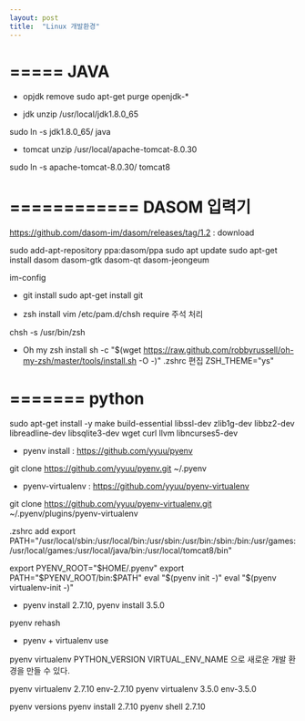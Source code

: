 ```yaml
---
layout: post
title:  "Linux 개발환경"
---
```


=====
JAVA
=====
- opjdk remove
sudo apt-get purge openjdk-\*

- jdk
unzip /usr/local/jdk1.8.0_65

sudo ln -s jdk1.8.0_65/ java

- tomcat
unzip /usr/local/apache-tomcat-8.0.30

sudo ln -s apache-tomcat-8.0.30/ tomcat8

============
DASOM 입력기
============
https://github.com/dasom-im/dasom/releases/tag/1.2 : download

sudo add-apt-repository ppa:dasom/ppa
sudo apt update
sudo apt-get install dasom dasom-gtk dasom-qt dasom-jeongeum

im-config

- git install 
sudo apt-get install git

- zsh install 
vim /etc/pam.d/chsh  require 주석 처리 

chsh -s /usr/bin/zsh

- Oh my zsh install
sh -c "$(wget https://raw.github.com/robbyrussell/oh-my-zsh/master/tools/install.sh -O -)"
.zshrc 편집 ZSH_THEME="ys"


=======
python
=======

sudo apt-get install -y make build-essential libssl-dev zlib1g-dev libbz2-dev \
libreadline-dev libsqlite3-dev wget curl llvm libncurses5-dev

- pyenv install : https://github.com/yyuu/pyenv

git clone https://github.com/yyuu/pyenv.git ~/.pyenv 

- pyenv-virtualenv : https://github.com/yyuu/pyenv-virtualenv

git clone https://github.com/yyuu/pyenv-virtualenv.git ~/.pyenv/plugins/pyenv-virtualenv

.zshrc add 
export PATH="/usr/local/sbin:/usr/local/bin:/usr/sbin:/usr/bin:/sbin:/bin:/usr/games:/usr/local/games:/usr/local/java/bin:/usr/local/tomcat8/bin"

export PYENV_ROOT="$HOME/.pyenv"
export PATH="$PYENV_ROOT/bin:$PATH"
eval "$(pyenv init -)"
eval "$(pyenv virtualenv-init -)"


- pyenv install 2.7.10, pyenv install 3.5.0 

pyenv rehash

- pyenv + virtualenv use

pyenv virtualenv PYTHON_VERSION VIRTUAL_ENV_NAME 으로 새로운 개발 환경을 만들 수 있다.

pyenv virtualenv 2.7.10 env-2.7.10
pyenv virtualenv 3.5.0 env-3.5.0

pyenv versions
pyenv install 2.7.10
pyenv shell 2.7.10
